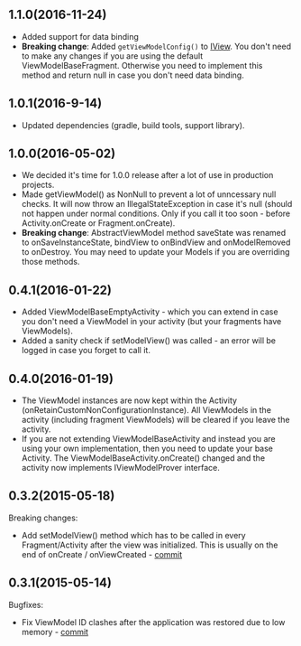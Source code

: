 ## 1.1.0(2016-11-24)

- Added support for data binding
- <b>Breaking change</b>: Added ```getViewModelConfig()``` to [IView](library/src/main/java/eu/inloop/viewmodel/IView.java). You don't need to make any changes if you are using the default ViewModelBaseFragment. Otherwise you need to implement this method and return null in case you don't need data binding.

## 1.0.1(2016-9-14)
  
  - Updated dependencies (gradle, build tools, support library). 

## 1.0.0(2016-05-02)

  - We decided it's time for 1.0.0 release after a lot of use in production projects.
  - Made getViewModel() as NonNull to prevent a lot of unncessary null checks. It will now throw an IllegalStateException in case it's null (should not happen under normal conditions. Only if you call it too soon - before Activity.onCreate or Fragment.onCreate).
  - <b>Breaking change</b>: AbstractViewModel method saveState was renamed to onSaveInstanceState, bindView to onBindView and onModelRemoved to onDestroy. You may need to update your Models if you are overriding those methods.
  
## 0.4.1(2016-01-22)

  - Added ViewModelBaseEmptyActivity - which you can extend in case you don't need a ViewModel in your activity (but your fragments have ViewModels).
  - Added a sanity check if setModelView() was called - an error will be logged in case you forget to call it.
  
## 0.4.0(2016-01-19)

  - The ViewModel instances are now kept within the Activity (onRetainCustomNonConfigurationInstance). All ViewModels in the activity (including fragment ViewModels) will be cleared if you leave the activity.
  - If you are not extending ViewModelBaseActivity and instead you are using your own implementation, then you need to update your base Activity. The ViewModelBaseActivity.onCreate() changed and the activity now implements IViewModelProver interface.
  
## 0.3.2(2015-05-18)

Breaking changes:

  - Add setModelView() method which has to be called in every Fragment/Activity after the view was initialized. This is usually on the end of onCreate / onViewCreated - [commit](https://github.com/inloop/AndroidViewModel/commit/54a7d1a96d38d1a17c8bc7c81b081d52064bde28)

## 0.3.1(2015-05-14)

Bugfixes:

  - Fix ViewModel ID clashes after the application was restored due to low memory - [commit](https://github.com/inloop/AndroidViewModel/commit/cecfd54d3008c07c19ad7685b97e9fe2acb5c369)
